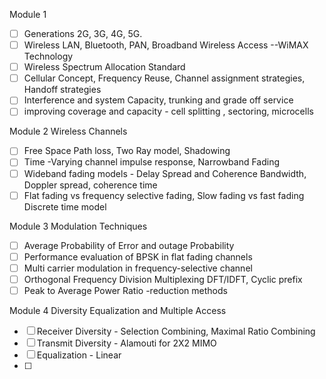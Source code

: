 
Module 1
- [ ] Generations 2G, 3G, 4G, 5G.
- [ ] Wireless LAN, Bluetooth, PAN, Broadband Wireless Access --WiMAX Technology
- [ ] Wireless Spectrum Allocation Standard
- [ ] Cellular Concept, Frequency Reuse, Channel assignment strategies, Handoff strategies
- [ ] Interference and system Capacity, trunking and grade off service
- [ ] improving coverage and capacity - cell splitting , sectoring, microcells

Module 2 Wireless Channels
- [ ] Free Space Path loss, Two Ray model, Shadowing
- [ ] Time -Varying channel impulse response, Narrowband Fading
- [ ] Wideband fading models - Delay Spread and Coherence Bandwidth, Doppler spread, coherence time
- [ ] Flat fading vs frequency selective fading, Slow fading vs fast fading Discrete time model

Module 3 Modulation Techniques
- [ ] Average Probability of Error and outage Probability
- [ ] Performance evaluation of BPSK in flat fading channels
- [ ] Multi carrier modulation in frequency-selective channel
- [ ] Orthogonal Frequency Division Multiplexing DFT/IDFT, Cyclic prefix
- [ ] Peak to Average Power Ratio -reduction methods

Module 4 Diversity Equalization and Multiple Access
- [ ] Receiver Diversity - Selection Combining, Maximal Ratio Combining
- [ ] Transmit Diversity - Alamouti for 2X2 MIMO
- [ ] Equalization - Linear
- [ ] 